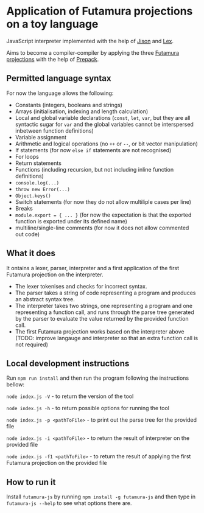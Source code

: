 # Application of Futamura projections on a toy language

JavaScript interpreter implemented with the help of [Jison](https://github.com/zaach/jison) and [Lex](https://github.com/aaditmshah/lexer). 

Aims to become a compiler-compiler by applying the three [Futamura projections](https://en.wikipedia.org/wiki/Partial_evaluation) with the help of [Prepack](https://github.com/facebook/prepack).

## Permitted language syntax
For now the language allows the following:
* Constants (integers, booleans and strings)
* Arrays (initialisation, indexing and length calculation)
* Local and global variable declarations (`const`, `let`, `var`, but they are all syntactic sugar for `var` and the global variables cannot be interspersed inbetween function definitions)
* Variable assignment
* Arithmetic and logical operations (no `++` or `--`, or bit vector manipulation)
* If statements (for now `else if` statements are not recognised)
* For loops
* Return statements
* Functions (including recursion, but not including inline function definitions)
* `console.log(...)`
* `throw new Error(...)`
* `Object.keys()`
* Switch statements (for now they do not allow multiliple cases per line)
* Breaks
* `module.export = { ... }` (for now the expectation is that the exported function is exported under its defined name)
* multiline/single-line comments (for now it does not allow commented out code)

## What it does
It ontains a lexer, parser, interpreter and a first application of the first Futamura projection on the interpreter. 
* The lexer tokenises and checks for incorrect syntax.
* The parser takes a string of code representing a program and produces an abstract syntax tree.
* The interpreter takes two strings, one representing a program and one representing a function call, and runs through the parse tree generated by the parser to evaluate the value returned by the provided function call.
* The first Futamura projection works based on the interpreter above (TODO: improve langauge and interpreter so that an extra function call is not required)

## Local development instructions
Run `npm run install` and then run the program following the instructions bellow:

`node index.js -V` - to return the version of the tool

`node index.js -h` - to return possible options for running the tool

`node index.js -p <pathToFile>` - to print out the parse tree for the provided file

`node index.js -i <pathToFile>` - to return the result of interpreter on the provided file

`node index.js -f1 <pathToFile>` - to return the result of applying the first Futamura projection on the provided file

## How to run it
Install `futamura-js` by running `npm install -g futamura-js` and then type in `futamura-js --help` to see what options there are. 